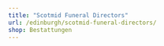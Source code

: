 ```yaml
---
title: "Scotmid Funeral Directors"
url: /edinburgh/scotmid-funeral-directors/
shop: Bestattungen
---
```

